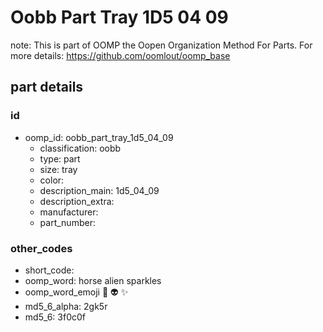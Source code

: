 # Oobb Part Tray 1D5 04 09  

note: This is part of OOMP the Oopen Organization Method For Parts. For more details: https://github.com/oomlout/oomp_base

##  part details





### id
* oomp_id: oobb_part_tray_1d5_04_09
  * classification: oobb
  * type: part
  * size: tray
  * color: 
  * description_main: 1d5_04_09
  * description_extra: 
  * manufacturer: 
  * part_number: 

### other_codes
* short_code: 
* oomp_word: horse alien sparkles
* oomp_word_emoji :horse: :alien: :sparkles:
* md5_6_alpha: 2gk5r
* md5_6: 3f0c0f